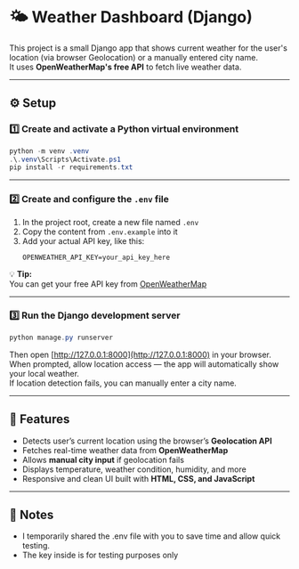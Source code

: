 # 🌤️ Weather Dashboard (Django)

This project is a small Django app that shows current weather for the user's location (via browser Geolocation) or a manually entered city name.  
It uses **OpenWeatherMap's free API** to fetch live weather data.

---

## ⚙️ Setup

### 1️⃣ Create and activate a Python virtual environment
```powershell
python -m venv .venv
.\.venv\Scripts\Activate.ps1
pip install -r requirements.txt
```

---

### 2️⃣ Create and configure the `.env` file
1. In the project root, create a new file named `.env`
2. Copy the content from `.env.example` into it
3. Add your actual API key, like this:
   ```env
   OPENWEATHER_API_KEY=your_api_key_here
   ```

💡 **Tip:**  
You can get your free API key from [OpenWeatherMap](https://openweathermap.org/api)

---

### 3️⃣ Run the Django development server
```powershell
python manage.py runserver
```

Then open [http://127.0.0.1:8000](http://127.0.0.1:8000) in your browser.  
When prompted, allow location access — the app will automatically show your local weather.  
If location detection fails, you can manually enter a city name.

---

## 🧩 Features
- Detects user’s current location using the browser’s **Geolocation API**
- Fetches real-time weather data from **OpenWeatherMap**
- Allows **manual city input** if geolocation fails
- Displays temperature, weather condition, humidity, and more
- Responsive and clean UI built with **HTML, CSS, and JavaScript**

---

## 📘 Notes
- I temporarily shared the .env file with you to save time and allow quick testing.  
- The key inside is for testing purposes only

